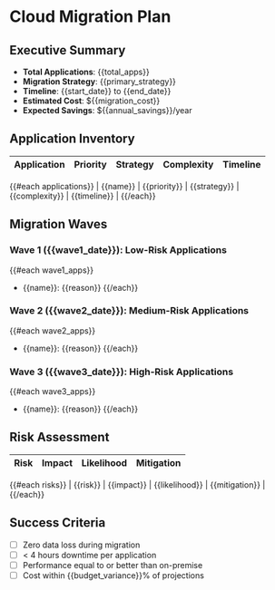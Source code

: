# Cloud Migration Plan

## Executive Summary
- **Total Applications**: {{total_apps}}
- **Migration Strategy**: {{primary_strategy}}
- **Timeline**: {{start_date}} to {{end_date}}
- **Estimated Cost**: ${{migration_cost}}
- **Expected Savings**: ${{annual_savings}}/year

## Application Inventory
| Application | Priority | Strategy | Complexity | Timeline |
|-------------|----------|----------|------------|----------|
{{#each applications}}
| {{name}} | {{priority}} | {{strategy}} | {{complexity}} | {{timeline}} |
{{/each}}

## Migration Waves
### Wave 1 ({{wave1_date}}): Low-Risk Applications
{{#each wave1_apps}}
- {{name}}: {{reason}}
{{/each}}

### Wave 2 ({{wave2_date}}): Medium-Risk Applications
{{#each wave2_apps}}
- {{name}}: {{reason}}
{{/each}}

### Wave 3 ({{wave3_date}}): High-Risk Applications
{{#each wave3_apps}}
- {{name}}: {{reason}}
{{/each}}

## Risk Assessment
| Risk | Impact | Likelihood | Mitigation |
|------|--------|------------|------------|
{{#each risks}}
| {{risk}} | {{impact}} | {{likelihood}} | {{mitigation}} |
{{/each}}

## Success Criteria
- [ ] Zero data loss during migration
- [ ] < 4 hours downtime per application
- [ ] Performance equal to or better than on-premise
- [ ] Cost within {{budget_variance}}% of projections

